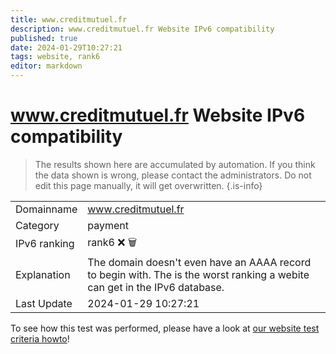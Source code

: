 ```yaml
---
title: www.creditmutuel.fr
description: www.creditmutuel.fr Website IPv6 compatibility
published: true
date: 2024-01-29T10:27:21
tags: website, rank6
editor: markdown
---
```


# www.creditmutuel.fr Website IPv6 compatibility

> The results shown here are accumulated by automation. If you think the data shown is wrong, please contact the administrators. 
> Do not edit this page manually, it will get overwritten.
{.is-info}


|   |   |
| - | - |
| Domainname | www.creditmutuel.fr
| Category | payment |
| IPv6 ranking | rank6 :x: :wastebasket: |
| Explanation | The domain doesn't even have an AAAA record to begin with. The is the worst ranking a webite can get in the IPv6 database. |
| Last Update | 2024-01-29 10:27:21 |

To see how this test was performed, please have a look at [our website test criteria howto](/howto/testcriteria/website)!

